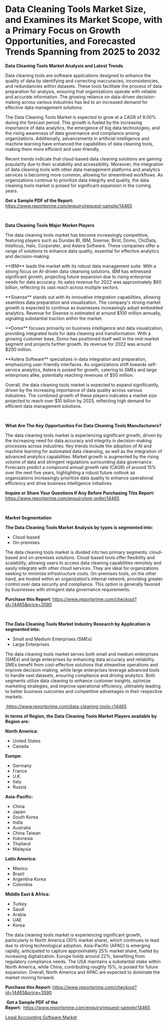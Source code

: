 <p><h1>Data Cleaning Tools Market Size, and Examines its Market Scope, with a Primary Focus on Growth Opportunities, and Forecasted Trends Spanning from 2025 to 2032</h1></p><p><strong>Data Cleaning Tools Market Analysis and Latest Trends</strong></p>
<p><p>Data cleaning tools are software applications designed to enhance the quality of data by identifying and correcting inaccuracies, inconsistencies, and redundancies within datasets. These tools facilitate the process of data preparation for analysis, ensuring that organizations operate with reliable and accurate information. The growing reliance on data-driven decision-making across various industries has led to an increased demand for effective data management solutions.</p><p>The Data Cleaning Tools Market is expected to grow at a CAGR of 9.00% during the forecast period. This growth is fueled by the increasing importance of data analytics, the emergence of big data technologies, and the rising awareness of data governance and compliance among organizations. Additionally, advancements in artificial intelligence and machine learning have enhanced the capabilities of data cleaning tools, making them more efficient and user-friendly.</p><p>Recent trends indicate that cloud-based data cleaning solutions are gaining popularity due to their scalability and accessibility. Moreover, the integration of data cleaning tools with other data management platforms and analytics services is becoming more common, allowing for streamlined workflows. As organizations continue to prioritize data integrity and quality, the data cleaning tools market is poised for significant expansion in the coming years.</p></p>
<p><strong>Get a Sample PDF of the Report:&nbsp;</strong> <a href="https://www.reportprime.com/enquiry/request-sample/14465?utm_campaign=2843&utm_medium=2&utm_source=Github&utm_content=ia&utm_term=20032025&utm_id=data-cleaning-tools">https://www.reportprime.com/enquiry/request-sample/14465</a></p>
<p>&nbsp;</p>
<p><strong>Data Cleaning Tools Major Market Players</strong></p>
<p><p>The data cleaning tools market has become increasingly competitive, featuring players such as Dundas BI, IBM, Sisense, Birst, Domo, ClicData, Intellicus, Halo, Corporater, and Astera Software. These companies offer a range of solutions to enhance data quality, essential for effective analytics and decision-making.</p><p>**IBM** leads the market with its robust data management suite. With a strong focus on AI-driven data cleansing solutions, IBM has witnessed significant growth, projecting future expansion due to rising enterprise needs for data accuracy. Its sales revenue for 2022 was approximately $60 billion, reflecting its vast reach across multiple sectors.</p><p>**Sisense** stands out with its innovative integration capabilities, allowing seamless data preparation and visualization. The company's strong market growth is expected to continue as businesses increasingly adopt embedded analytics. Revenue for Sisense is estimated at around $100 million annually, signaling substantial traction within the market.</p><p>**Domo** focuses primarily on business intelligence and data visualization, providing integrated tools for data cleaning and transformation. With a growing customer base, Domo has positioned itself well in the mid-market segment and projects further growth. Its revenue for 2022 was around $200 million.</p><p>**Astera Software** specializes in data integration and preparation, emphasizing user-friendly interfaces. As organizations shift towards self-service analytics, Astera is poised for growth, catering to SMEs and large enterprises alike, potentially reaching revenues of $50 million.</p><p>Overall, the data cleaning tools market is expected to expand significantly, driven by the increasing importance of data quality across various industries. The combined growth of these players indicates a market size projected to reach over $10 billion by 2025, reflecting high demand for efficient data management solutions.</p></p>
<p>&nbsp;</p>
<p><strong>What Are The Key Opportunities For Data Cleaning Tools Manufacturers?</strong></p>
<p><p>The data cleaning tools market is experiencing significant growth, driven by the increasing need for data accuracy and integrity in decision-making processes across industries. Key trends include the adoption of AI and machine learning for automated data cleansing, as well as the integration of advanced analytics capabilities. Market growth is augmented by the rising volume of data and stringent regulations surrounding data governance. Forecasts predict a compound annual growth rate (CAGR) of around 15% over the next five years, highlighting a robust future outlook as organizations increasingly prioritize data quality to enhance operational efficiency and drive business intelligence initiatives.</p></p>
<p><strong>Inquire or Share Your Questions If Any Before Purchasing This Report:</strong> <a href="https://www.reportprime.com/enquiry/pre-order/14465?utm_campaign=2843&utm_medium=2&utm_source=Github&utm_content=ia&utm_term=20032025&utm_id=data-cleaning-tools">https://www.reportprime.com/enquiry/pre-order/14465</a></p>
<p>&nbsp;</p>
<p><strong>Market Segmentation</strong></p>
<p><strong>The Data Cleaning Tools Market Analysis by types is segmented into:</strong></p>
<p><ul><li>Cloud-based</li><li>On-premises</li></ul></p>
<p><p>The data cleaning tools market is divided into two primary segments: cloud-based and on-premises solutions. Cloud-based tools offer flexibility and scalability, allowing users to access data cleaning capabilities remotely and easily integrate with other cloud services. They are ideal for organizations seeking to minimize infrastructure costs. On-premises tools, on the other hand, are hosted within an organization’s internal network, providing greater control over data security and compliance. This option is generally favored by businesses with stringent data governance requirements.</p></p>
<p><strong>Purchase this Report:&nbsp;</strong><a href="https://www.reportprime.com/checkout?id=14465&price=3590&utm_campaign=2843&utm_medium=2&utm_source=Github&utm_content=ia&utm_term=20032025&utm_id=data-cleaning-tools">https://www.reportprime.com/checkout?id=14465&price=3590</a></p>
<p>&nbsp;</p>
<p><strong>The Data Cleaning Tools Market Industry Research by Application is segmented into:</strong></p>
<p><ul><li>Small and Medium Enterprises (SMEs)</li><li>Large Enterprises</li></ul></p>
<p><p>The data cleaning tools market serves both small and medium enterprises (SMEs) and large enterprises by enhancing data accuracy and reliability. SMEs benefit from cost-effective solutions that streamline operations and improve decision-making, while large enterprises leverage advanced tools to handle vast datasets, ensuring compliance and driving analytics. Both segments utilize data cleaning to enhance customer insights, optimize marketing strategies, and improve operational efficiency, ultimately leading to better business outcomes and competitive advantages in their respective markets.</p></p>
<p><a href="https://www.reportprime.com/data-cleaning-tools-r14465?utm_campaign=2843&utm_medium=2&utm_source=Github&utm_content=ia&utm_term=20032025&utm_id=data-cleaning-tools">&nbsp;https://www.reportprime.com/data-cleaning-tools-r14465</a></p>
<p><strong>In terms of Region, the Data Cleaning Tools Market Players available by Region are:</strong></p>
<p>
    <p> <strong> North America: </strong>
        <ul>
            <li>United States</li>
            <li>Canada</li>
        </ul>
        </p> 
    <p> <strong> Europe: </strong>
        <ul>
            <li>Germany</li>
            <li>France</li>
            <li>U.K.</li>
            <li>Italy</li>
            <li>Russia</li>
        </ul>
        </p> 
    <p> <strong> Asia-Pacific: </strong>
        <ul>
            <li>China</li>
            <li>Japan</li>
            <li>South Korea</li>
            <li>India</li>
            <li>Australia</li>
            <li>China Taiwan</li>
            <li>Indonesia</li>
            <li>Thailand</li>
            <li>Malaysia</li>
        </ul>
        </p> 
    <p> <strong> Latin America: </strong>
        <ul>
            <li>Mexico</li>
            <li>Brazil</li>
            <li>Argentina Korea</li>
            <li>Colombia</li>
        </ul>
        </p> 
    <p> <strong> Middle East & Africa: </strong>
        <ul>
            <li>Turkey</li>
            <li>Saudi</li>
            <li>Arabia</li>
            <li>UAE</li>
            <li>Korea</li>
        </ul>
    </p>
    </p>
<p><p>The data cleaning tools market is experiencing significant growth, particularly in North America (30% market share), which continues to lead due to strong technological adoption. Asia-Pacific (APAC) is emerging rapidly, anticipated to capture approximately 25% market share, fueled by increasing digitalization. Europe holds around 22%, benefiting from regulatory compliance needs. The USA maintains a substantial stake within North America, while China, contributing roughly 15%, is poised for future expansion. Overall, North America and APAC are expected to dominate the market moving forward.</p></p>
<p><strong>Purchase this Report: </strong><a href="https://www.reportprime.com/checkout?id=14465&price=3590&utm_campaign=2843&utm_medium=2&utm_source=Github&utm_content=ia&utm_term=20032025&utm_id=data-cleaning-tools">https://www.reportprime.com/checkout?id=14465&price=3590</a></p>
<p>&nbsp;<strong>Get a Sample PDF of the Report:&nbsp;&nbsp;</strong><a href="https://www.reportprime.com/enquiry/request-sample/14465?utm_campaign=2843&utm_medium=2&utm_source=Github&utm_content=ia&utm_term=20032025&utm_id=data-cleaning-tools">https://www.reportprime.com/enquiry/request-sample/14465</a></p>
<p><strong></strong></p>
<p><p><a href="https://github.com/birbamanan03/Market-Research-Report-List-1/blob/main/legal-accounting-software-market.md?utm_campaign=2843&utm_medium=2&utm_source=Github&utm_content=ia&utm_term=20032025&utm_id=data-cleaning-tools">Legal Accounting Software Market</a></p></p>